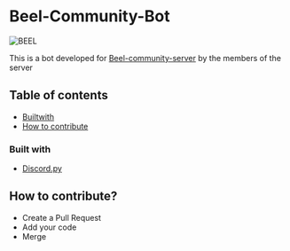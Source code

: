 # Beel-Community-Bot

![BEEL](https://cdn.discordapp.com/attachments/792791076959289384/853190479634104320/pride_gif_circle.gif)

This is a bot developed for [Beel-community-server](https://discord.gg/T6fw2QZ8qn) by the members of the server

## Table of contents

- [Builtwith](#Built-with)
- [How to contribute](#How-to-contribute?)

### Built with

- [Discord.py](https://discordpy.readthedocs.io/en/latest/api.html)

## How to contribute?

- Create a Pull Request
- Add your code
- Merge
